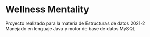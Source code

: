 # Wellness Mentality
Proyecto realizado para la materia de Estructuras de datos 2021-2
Manejado en lenguaje Java y motor de base de datos MySQL
